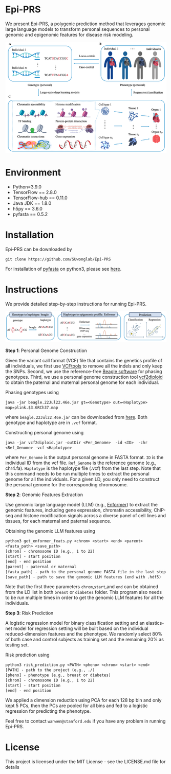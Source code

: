 # Epi-PRS
We present Epi-PRS, a polygenic prediction method that leverages genomic large language models to transform personal sequences to personal genomic and epigenomic features for disease risk modeling.

<p align="center">
  <img src="https://github.com/SUwonglab/Epi-PRS/blob/main/Epi-PRS.png" />
</p>

# Environment
- Python=3.9.0
- TensorFlow == 2.8.0
- TensorFlow-hub == 0.11.0
- Java JDK == 1.8.0
- h5py == 3.6.0
- pyfasta == 0.5.2

# Installation
Epi-PRS can be downloaded by
```shell
git clone https://github.com/SUwonglab/Epi-PRS
```
For installation of [pyfasta](https://github.com/brentp/pyfasta) on python3, please see [here](https://github.com/SUwonglab/Epi-PRS/issues/2).

# Instructions
We provide detailed step-by-step instructions for running Epi-PRS.

<p align="center">
  <img src="https://github.com/SUwonglab/Epi-PRS/blob/main/procedure.png" />
</p>

**Step 1**: Personal Genome Construction

Given the variant call format (VCF) file that contains the genetics profile of all individuals, we first use [VCFtools](https://vcftools.sourceforge.net/) to remove all the indels and only keep the SNPs. Second, we use the reference-free [Beagle software](https://faculty.washington.edu/browning/beagle/beagle.html#download) for phasing genotypes. Third, we use a personal genome construction tool [vcf2diploid](https://github.com/abyzovlab/vcf2diploid) to obtain the paternal and maternal personal genome for each individual.

Phasing genotypes using 

```shell
java -jar beagle.22Jul22.46e.jar gt=<Genotype> out=<Haplotype> map=plink.$3.GRCh37.map
```
where `beagle.22Jul22.46e.jar` can be downloaded from [here](https://faculty.washington.edu/browning/beagle/beagle.22Jul22.46e.jar). Both genotype and haplotype are in `.vcf` format.

Constructing personal genome using

```shell
java -jar vcf2diploid.jar -outDir <Per_Genome>  -id <ID>  -chr <Ref_Genome> -vcf <Haplotype>
```
where `Per_Genome` is the output personal genome in FASTA format. `ID` is the individual ID from the vcf file. `Ref_Genome` is the reference genome (e.g., chr4.fa). `Haplotype` is the haplotype file (.vcf) from the last step. Note that this command needs to be run multiple times to extract the personal genome for all the individuals. For a given LD, you only need to construct the personal genome for the corresponding chromosome.

**Step 2**:	Genomic Features Extraction

Use genomic large language model (LLM) (e.g., [Enformer](https://www.nature.com/articles/s41592-021-01252-x)) to extract the genomic features, including gene expression, chromatin accessibility, ChIP-seq and histone modification signals across a diverse panel of cell lines and tissues, for each maternal and paternal sequence.

Obtaining the genomic LLM features using
```shell
python3 get_enformer_feats.py <chrom> <start> <end> <parent> <fasta_path> <save_path>
[chrom] - chromosome ID (e.g., 1 to 22)
[start] - start position
[end] - end position
[parent] - paternal or maternal
[fasta_path] - path to the personal genome FASTA file in the last step
[save_path] - path to save the genomic LLM features (end with .hdf5)
```
Note that the first three parameters `chrom`,`start`,and `end` can be obtained from the LD list in both `breast` or `diabetes` folder. This program also needs to be run multiple times in order to get the genomic LLM features for all the individuals.

**Step 3**:	Risk Prediction

A logistic regression model for binary classification setting and an elastics-net model for regression setting will be built based on the individual reduced-dimension features and the phenotype. We randomly select 80% of both case and control subjects as training set and the remaining 20% as testing set.

Risk prediction using
```shell
python3 risk_prediction.py <PATH> <pheno> <chrom> <start> <end>
[PATH] - path to the project (e.g., ./)
[pheno] - phenotype (e.g., breast or diabetes)
[chrom] - chromosome ID (e.g., 1 to 22)
[start] - start position
[end] - end position
```
We applied a dimension reduction using PCA for each 128 bp bin and only kept 5 PCs, then the PCs are pooled for all bins and fed to a logistic regression for predicting the phenotype.

Feel free to contact `wanwen@stanford.edu` if you have any problem in running Epi-PRS.

# License
This project is licensed under the MIT License - see the LICENSE.md file for details











